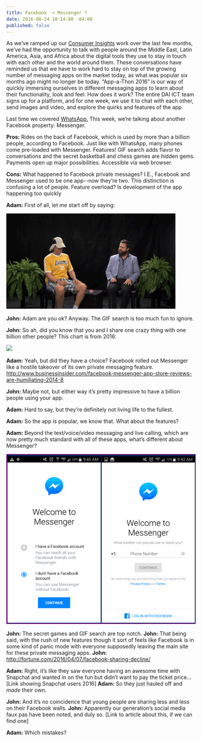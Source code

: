 ```yaml
---
title: Facebook  < Messenger ?
date: 2016-08-24 10:14:00 -04:00
published: false
---
```


As we’ve ramped up our [Consumer Insights](http://dai-global-digital.com/tags/?tag=consumer-insights) work over the last few months, we’ve had the opportunity to talk with people around the Middle East, Latin America, Asia, and Africa about the digital tools they use to stay in touch with each other and the world around them. These conversations have reminded us that we have to work hard to stay on top of the growing number of messaging apps on the market today, as what was popular six months ago might no longer be today. “App-a-Thon 2016” is our way of quickly immersing ourselves in different messaging apps to learn about their functionality, look and feel. How does it work? The entire DAI ICT team signs up for a platform, and for one week, we use it to chat with each other, send images and video, and explore the quirks and features of the app. 

<!-- more -->


Last time we covered [WhatsApp.](http://dai-global-digital.com/whatsapp-appathon-2016.html) This week, we’re talking about another Facebook property: Messenger.

**Pros:** Rides on the back of Facebook, which is used by more than a billion people, according to Facebook. Just like with WhatsApp, many phones come pre-loaded with Messenger. Features! GIF search adds flavor to conversations and the secret basketball and chess games are hidden gems. Payments open up major possibilities. Accessible via web browser.

**Cons:** What happened to Facebook private messages? I.E., Facebook and Messenger used to be one app--now they’re two. This distinction is confusing a lot of people. Feature overload? Is development of the app happening too quickly

**Adam:** First of all, let me start off by saying:

![twoferns.gif](/uploads/twoferns.gif)

**John:** Adam are you ok? Anyway. The GIF search is too much fun to ignore. 

**John:** So ah, did you know that you and I share one crazy thing with one billion other people? This chart is from 2016:

<div class="atlas-chart" data-id="S1pISLTD" data-width="640" data-height="449"><img src="https://www.theatlas.com/i/atlas_S1pISLTD.png" style="max-width: 100%;"></div><script src="https://www.theatlas.com/javascripts/atlas.js"></script>

**Adam:** Yeah, but did they have a choice? Facebook rolled out Messenger like a hostile takeover of its own private messaging feature. http://www.businessinsider.com/facebook-messenger-app-store-reviews-are-humiliating-2014-8 

**John:** Maybe not, but either way it’s pretty impressive to have a billion people using your app.


**Adam:** Hard to say, but they’re definitely not living life to the fullest.
 
**Adam:** So the app is popular, we know that. What about the features?
 
**Adam:** Beyond the text/voice/video messaging and live calling, which are now pretty much standard with all of these apps, what’s different about Messenger?

![messenger](/uploads/messenger%20(2).png)

**John:** The secret games and GIF search are top notch. 
**John:** That being said, with the rush of new features though it sort of feels like Facebook is in some kind of panic mode with everyone supposedly leaving the main site for these private messaging apps. 
**John:** http://fortune.com/2016/04/07/facebook-sharing-decline/

**Adam:** Right, it’s like they saw everyone having an awesome time with Snapchat and wanted in on the fun but didn’t want to pay the ticket price… [Link showing Snapchat users 2016]
**Adam:** So they just hauled off and *made* their own.

**John:** And it’s no coincidence that young people are sharing less and less on their Facebook walls. 
**John:** Apparently our generation’s social media faux pas have been noted, and duly so. [Link to article about this, if we can find one] 

**Adam:** Which mistakes?
 




